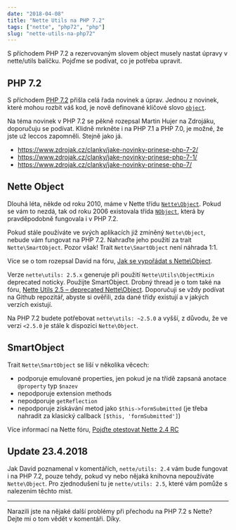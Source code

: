 ```yaml
---
date: "2018-04-08"
title: "Nette Utils na PHP 7.2"
tags: ["nette", "php72", "php"]
slug: "nette-utils-na-php72"
---
```


S příchodem PHP 7.2 a rezervovaným slovem object musely nastat úpravy v nette/utils balíčku. Pojďme se podívat, co je potřeba upravit.

<!--more-->

## PHP 7.2

S příchodem [PHP 7.2](http://php.net/releases/7_2_0.php) přišla celá řada novinek a úprav. Jednou z novinek, které mohou rozbít váš kod, je nově definované klíčové slovo [`object`](https://wiki.php.net/rfc/object-typehint).

Na téma novinek v PHP 7.2 se pěkně rozepsal Martin Hujer na Zdrojáku, doporučuju se podívat. Klidně mrkněte
i na PHP 7.1 a PHP 7.0, je možné, že jste už leccos zapomněli. Stejně jako já.

- https://www.zdrojak.cz/clanky/jake-novinky-prinese-php-7-2/
- https://www.zdrojak.cz/clanky/jake-novinky-prinese-php-7-1/
- https://www.zdrojak.cz/clanky/jake-novinky-prinese-php-7/


## Nette Object

Dlouhá léta, někde od roku 2010, máme v Nette třídu [`Nette\Object`](https://github.com/nette/nette/commits/v0.9/Nette/Utils/Object.php). Pokud se vám to nezdá, tak od roku 2006 existovala třída [`NObject`](https://github.com/nette/nette/commits/v0.6/Nette/NObject.php), která by pravděpodobně fungovala i v PHP 7.2.

Pokud stále používáte ve svých aplikacích již zmíněný `Nette\Object`, nebude vám fungovat na PHP 7.2. Nahraďte jeho použití za trait `Nette\SmartObject`. Pozor však! Trait `Nette\SmartObject` není náhrada 1:1.

Více se o tom rozepsal David na fóru, [Jak se vypořádat s Nette\Object](
https://forum.nette.org/cs/25958-jak-se-vyporadat-s-nette-object).

Verze `nette\utils: 2.5.x` generuje při použití `Nette\Utils\ObjectMixin` deprecated noticky. Použijte SmartObject. Drobný thread je o tom také na fóru, [Nette Utils 2.5 – deprecated Nette\Object](https://forum.nette.org/en/30180-nette-utils-2-5-deprecated-nette-object). Doporučuji se vždy podívat na Github repozitář, abyste si ověřili, zda dané třídy existují a v jakých verzích existují.

Na PHP 7.2 budete potřebovat `nette\utils: ~2.5.0` a vyšší, z důvodu, že ve verzi `<2.5.0` je stále k dispozici `Nette\Object`.


## SmartObject

Trait `Nette\SmartObject` se liší v několika věcech:

- podporuje emulované properties, jen pokud je na třídě zapsaná anotace `@property` typ `$nazev`
- nepodporuje extension methods
- nepodporuje `getReflection`
- nepodporuje získávání metod jako `$this->formSubmitted` (je třeba nahradit za klasický callback `[$this, 'formSubmitted']`)

Více informací na Nette fóru, [
Pojďte otestovat Nette 2.4 RC](https://forum.nette.org/cs/26250-pojdte-otestovat-nette-2-4-rc#p173934)

## Update 23.4.2018

Jak David poznamenal v komentářích, `nette/utils: 2.4` vám bude fungovat i na PHP 7.2, pouze tehdy, pokud vy nebo nějaká knihovna
nepoužíváte `Nette\Object`. Pro zjednodušení tu je `nette/utils: 2.5`, které vám pomůže s nalezením těchto míst.

----

Narazili jste na nějaké další problémy při přechodu na PHP 7.2 s Nette? Dejte mi o tom vědět v komentáři. Díky.
